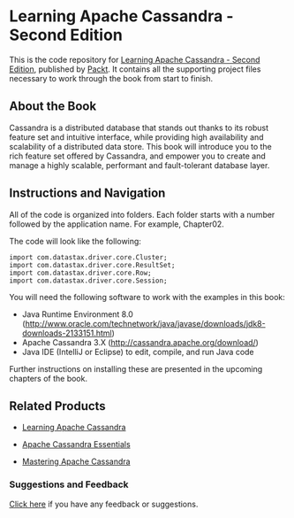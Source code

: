 # Learning Apache Cassandra - Second Edition
This is the code repository for [Learning Apache Cassandra - Second Edition](https://www.packtpub.com/big-data-and-business-intelligence/learning-apache-cassandra-second-edition?utm_source=github&utm_medium=repository&utm_campaign=9781787127296), published by [Packt](https://www.packtpub.com/?utm_source=github). It contains all the supporting project files necessary to work through the book from start to finish.
## About the Book
Cassandra is a distributed database that stands out thanks to its robust feature set and intuitive interface, while providing high availability and scalability of a distributed data store. This book will introduce you to the rich feature set offered by Cassandra, and empower you to create and manage a highly scalable, performant and fault-tolerant database layer.


## Instructions and Navigation
All of the code is organized into folders. Each folder starts with a number followed by the application name. For example, Chapter02.



The code will look like the following:
```
import com.datastax.driver.core.Cluster;
import com.datastax.driver.core.ResultSet;
import com.datastax.driver.core.Row;
import com.datastax.driver.core.Session;
```

You will need the following software to work with the examples in this book:

* Java Runtime Environment 8.0 (http://www.oracle.com/technetwork/java/javase/downloads/jdk8-downloads-2133151.html)
* Apache Cassandra 3.X (http://cassandra.apache.org/download/)
* Java IDE (IntelliJ or Eclipse) to edit, compile, and run Java code

Further instructions on installing these are presented in the upcoming chapters of the book.

## Related Products
* [Learning Apache Cassandra](https://www.packtpub.com/big-data-and-business-intelligence/learning-apache-cassandra?utm_source=github&utm_medium=repository&utm_campaign=9781783989201)

* [Apache Cassandra Essentials](https://www.packtpub.com/big-data-and-business-intelligence/apache-cassandra-essentials?utm_source=github&utm_medium=repository&utm_campaign=9781783989102)

* [Mastering Apache Cassandra](https://www.packtpub.com/big-data-and-business-intelligence/mastering-apache-cassandra?utm_source=github&utm_medium=repository&utm_campaign=9781782162681)

### Suggestions and Feedback
[Click here](https://docs.google.com/forms/d/e/1FAIpQLSe5qwunkGf6PUvzPirPDtuy1Du5Rlzew23UBp2S-P3wB-GcwQ/viewform) if you have any feedback or suggestions.
